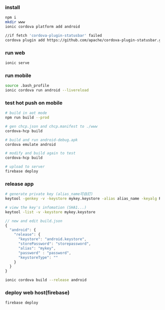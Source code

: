 ### install
```bash
npm i
mkdir www
ionic cordova platform add android

//if fetch 'cordova-plugin-statusbar' failed
cordova plugin add https://github.com/apache/cordova-plugin-statusbar.git
```

### run web
```bash
ionic serve
```

### run mobile
```bash
source .bash_profile
ionic cordova run android --livereload
```
### test hot push on mobile

```bash
# build in aot mode
npm run build --prod

# gen chcp.json and chcp.manifest to ./www
cordova-hcp build

# build and run android-debug.apk
cordova emulate android
```

```bash
# modify and build again to test
cordova-hcp build

# upload to server
firebase deploy
```

### release app

```bash
# generate private key (alias_name可自訂)
keytool -genkey -v -keystore mykey.keystore -alias alias_name -keyalg RSA -keysize 2048 -validity 10000

# view the key's infomation (SHA1...)
keytool -list -v -keystore mykey.keystore
```

```js
// new and edit build.json
{
  "android": {
    "release": {
      "keystore": "android.keystore",
      "storePassword": "storepassword",
      "alias": "mykey",
      "password" : "password",
      "keystoreType": ""
    }
  }
}
```

```bash
ionic cordova build --release android
```

### deploy web host(firebase)

```bash
firebase deploy
```

